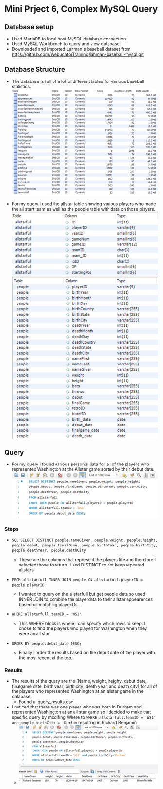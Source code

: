 # Mini Prject 6, Complex MySQL Query

## Database setup
- Used MariaDB to local host MySQL database connection
- Used MySQL Workbench to query and view database
- Downloaded and Imported Lahman's baseball dataset from https://github.com/WebucatorTraining/lahman-baseball-mysql.git

## Database Structure
- The database is full of a lot of different tables for various baseball statistics.
![AllTables](lahmansbaseballdb_tables.png)

- For my query I used the allstar table showing various players who made the all start team as well as the people table with data on those players.
![allstars](allstar_table.png)
![people](people_table.png)

## Query
- For my query I found various personal data for all of the players who represented Washington at the Allstar game sorted by their debut date.
![thequery](complex_query.png)
### Steps
- ```SQL SELECT DISTINCT people.nameGiven, people.weight, people.height, people.debut, people.finalGame, people.birthYear, people.birthCity, people.deathYear, people.deathCity```
    - These are the columns that represent the players life and therefore I selected those to return. Used DISTINCT to not keep repeated allstars

- ```FROM allstarfull INNER JOIN people ON allstarfull.playerID = people.playerID```
    - I wanted to query on the allstarfull but get people data so used INNER JOIN to combine the playerdata to their allstar appearences based on matching playerIDs.
- ```WHERE allstarfull.teamID = 'WS1'```
    - This WHERE block is where I can specify which rows to keep. I chose to find the players who played for Washington when they were an all star. 
- ```ORDER BY people.debut_date DESC;```
    - Finally I order the results based on the debut date of the player with the most recent at the top.

### Results
- The results of the query are the [Name, weight, heighy, debut date, finalgame date, birth year, birth city, death year, and death city] for all of the players who represented Washington at an allstar game in the database.
    - Found at query_results.csv
- I noticed that there was one player who was born in Durham and represented Washington at an all star game so I decided to make that specific query by modifing Where to ```WHERE allstarfull.teamID = 'WS1' and people.birthCity = 'Durham``` resulting in Richard Benjamin
    - ![durham Query](distinct_durham_query.png)